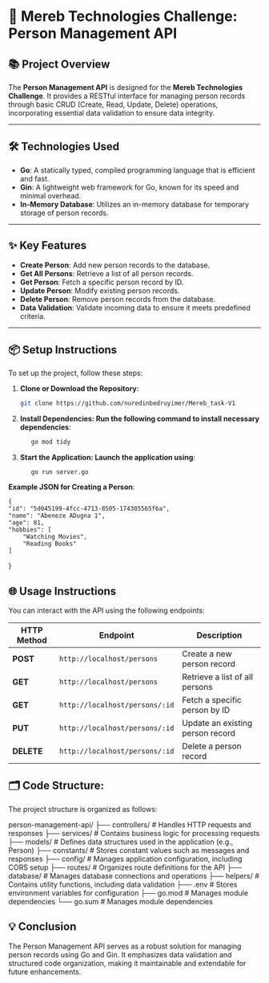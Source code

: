 
# 🚀 **Mereb Technologies Challenge: Person Management API**

## 📚 **Project Overview**
The **Person Management API** is designed for the **Mereb Technologies Challenge**. It provides a RESTful interface for managing person records through basic CRUD (Create, Read, Update, Delete) operations, incorporating essential data validation to ensure data integrity.

---

## 🛠️ **Technologies Used**
- **Go**: A statically typed, compiled programming language that is efficient and fast.
- **Gin**: A lightweight web framework for Go, known for its speed and minimal overhead.
- **In-Memory Database**: Utilizes an in-memory database for temporary storage of person records.

---

## ✨ **Key Features**
- **Create Person**: Add new person records to the database.
- **Get All Persons**: Retrieve a list of all person records.
- **Get Person**: Fetch a specific person record by ID.
- **Update Person**: Modify existing person records.
- **Delete Person**: Remove person records from the database.
- **Data Validation**: Validate incoming data to ensure it meets predefined criteria.

---

## 📦 **Setup Instructions**
To set up the project, follow these steps:

1. **Clone or Download the Repository**:
   ```bash
   git clone https://github.com/nuredinbedruyimer/Mereb_task-V1
2. **Install Dependencies: Run the following command to install necessary dependencies**:
   ```bash
      go mod tidy
3. **Start the Application: Launch the application using**:
   ```
      go run server.go
**Example JSON for Creating a Person**:

    {
    "id": "5d045199-4fcc-4713-8505-174305565f6a",
    "name": "Abeneze ADugna 1",
    "age": 81,
    "hobbies": [
        "Watching Movies",
        "Reading Books"
    ]
}
## 🌐 **Usage Instructions**
You can interact with the API using the following endpoints:

| HTTP Method | Endpoint                       | Description                          |
|-------------|--------------------------------|--------------------------------------|
| **POST**    | `http://localhost/persons`     | Create a new person record          |
| **GET**     | `http://localhost/persons`     | Retrieve a list of all persons      |
| **GET**     | `http://localhost/persons/:id` | Fetch a specific person by ID       |
| **PUT**     | `http://localhost/persons/:id` | Update an existing person record     |
| **DELETE**  | `http://localhost/persons/:id` | Delete a person record              |

## 🗂️ **Code Structure**:
 The project structure is organized as follows:
 



person-management-api/ ├── controllers/ # Handles HTTP requests and responses ├── services/ # Contains business logic for processing requests ├── models/ # Defines data structures used in the application (e.g., Person) ├── constants/ # Stores constant values such as messages and responses ├── config/ # Manages application configuration, including CORS setup ├── routes/ # Organizes route definitions for the API ├── database/ # Manages database connections and operations ├── helpers/ # Contains utility functions, including data validation ├── .env # Stores environment variables for configuration ├── go.mod # Manages module dependencies └── go.sum # Manages module dependencies




## 💡 **Conclusion**
The Person Management API serves as a robust solution for managing person records using Go and Gin. It emphasizes data validation and structured code organization, making it maintainable and extendable for future enhancements.


   
